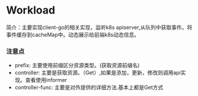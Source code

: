 # Workload

简介：主要实现client-go的相关实现，监听k8s apiserver,从队列中获取事件。将事件缓存到cacheMap中。动态展示给前端k8s动态信息。

### 注意点

- prefix: 主要使用前缀区分资源类型。(获取资源前缀名)
- controller: 主要是获取资源。（Get）,如果是添加，更新，修改则调用api实现。查看使用informer
- controller-func: 主要是对外提供的详细方法.基本上都是Get方式